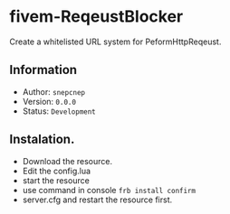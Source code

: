 # fivem-ReqeustBlocker
Create a whitelisted URL system for PeformHttpReqeust.

## Information
- Author: `snepcnep`
- Version: `0.0.0`
- Status: `Development`

## Instalation.
- Download the resource.
- Edit the config.lua
- start the resource
- use command in console `frb install confirm`
- server.cfg and restart the resource first.

